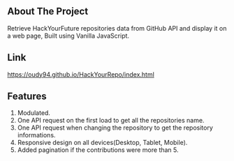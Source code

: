 ## About The Project
Retrieve HackYourFuture repositories data from GitHub API and display it on a web page, Built using Vanilla JavaScript.

## Link
https://oudy94.github.io/HackYourRepo/index.html

## Features
1. Modulated.
2. One API request on the first load to get all the repositories name.
3. One API request when changing the repository to get the repository informations.
4. Responsive design on all devices(Desktop, Tablet, Mobile).
5. Added pagination if the contributions were more than 5.
